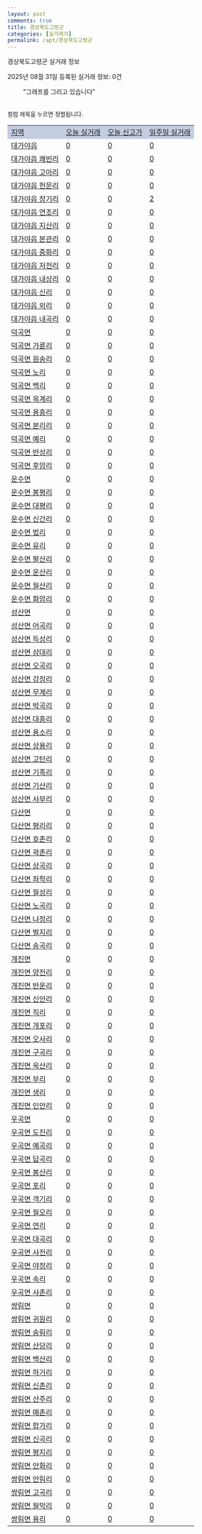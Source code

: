 ```yaml
---
layout: post
comments: true
title: 경상북도고령군
categories: [실거래가]
permalink: /apt/경상북도고령군
---
```


경상북도고령군 실거래 정보

2025년 08월 31일 등록된 실거래 정보: 0건

<!--<script async src="https://pagead2.googlesyndication.com/pagead/js/adsbygoogle.js?client=ca-pub-3485438051770037"
 crossorigin="anonymous"></script>-->

<script type="text/javascript">
  google.charts.load('current', {'packages':['corechart']});
  google.charts.setOnLoadCallback(drawChart);

  function drawChart() {
    var data = google.visualization.arrayToDataTable([['거래일', '매매', '전월세', '전매'], ['21-01', 1, 0, 0], ['21-02', 13, 5, 0], ['21-03', 0, 1, 0], ['21-04', 0, 1, 0], ['21-05', 0, 1, 0], ['21-06', 0, 1, 0], ['21-07', 0, 1, 1], ['21-08', 8, 0, 3], ['21-09', 18, 9, 3], ['21-10', 19, 4, 6], ['21-11', 12, 7, 4], ['21-12', 6, 15, 0], ['22-01', 11, 6, 2], ['22-02', 6, 1, 0], ['22-03', 6, 14, 0], ['22-04', 12, 3, 1], ['22-05', 13, 2, 0], ['22-06', 4, 2, 1], ['22-07', 10, 6, 4], ['22-08', 2, 1, 1], ['23-07', 6, 1, 5], ['23-08', 1, 1, 0], ['23-09', 1, 0, 0], ['23-10', 0, 2, 0], ['23-11', 9, 2, 3], ['23-12', 9, 9, 1], ['24-01', 1, 0, 0], ['24-02', 0, 0, 1], ['24-03', 0, 2, 0], ['24-04', 0, 1, 0], ['24-05', 0, 2, 0], ['24-06', 0, 1, 0], ['24-07', 0, 1, 0], ['24-08', 0, 2, 0], ['24-09', 4, 8, 0], ['24-10', 8, 0, 8], ['24-11', 9, 0, 9], ['24-12', 5, 5, 5], ['25-01', 6, 6, 6], ['25-02', 2, 2, 2], ['25-03', 6, 6, 6], ['25-04', 8, 8, 8], ['25-05', 8, 8, 8], ['25-06', 8, 8, 8], ['25-07', 5, 5, 5], ['25-08', 3, 3, 3]]);

    var options = {
      title: '최근 1년간 유형별 거래량 추이',
      legend: { position: 'bottom' }
    };

    setTimeout(function() {
        var chart = new google.visualization.LineChart(document.getElementById('columnchart_material'));
        chart.draw(data, (options));
        document.getElementById('loading').style.display = 'none';
        var dayLabel = (new Date()).getDay();
        if (dayLabel < 2) {
            sorttable.innerSortFunction.apply(document.getElementById('week'), []);
            sorttable.innerSortFunction.apply(document.getElementById('week'), []);        
        }
        else {
            sorttable.innerSortFunction.apply(document.getElementById('today'), []);
            sorttable.innerSortFunction.apply(document.getElementById('today'), []);
        }
    }, 200);

  }
</script>

<div id="loading" style="z-index:20; display: block; margin-left: 35px">"그래프를 그리고 있습니다"</div>
<div id="columnchart_material" style="width: 95%; margin-left: -35px; display: block"></div>
<!--<div style="width: 95%; margin-left: -35px; display: block">
      <script async src="https://pagead2.googlesyndication.com/pagead/js/adsbygoogle.js?client=ca-pub-3485438051770037"
          crossorigin="anonymous"></script>
      <ins class="adsbygoogle"
          style="display:block"
          data-ad-format="fluid"
          data-ad-layout-key="-fb+5w+4e-db+86"
          data-ad-client="ca-pub-3485438051770037"
          data-ad-slot="1827090281"></ins>
      <script>
          (adsbygoogle = window.adsbygoogle || []).push({});
      </script>
</div>-->
<br>

<font size='small' style='font-size: small;'>컬럼 제목을 누르면 정렬됩니다.</font>
<table class="sortable">
  <tr style='background-color: rgba(114, 132, 186,0.4);'>
    <td id="region"><a href="#">지역</a></td>
    <td id="today"><a href="#">오늘 실거래</a></td>
    <td id="today_new"><a href="#">오늘 신고가</a></td>
    <td id="week"><a href="#">일주일 실거래</a></td>
  </tr>

  
  <tr class="item">
    <td><a href="경상북도고령군대가야읍">대가야읍</a></td>
    <td><a href="경상북도고령군대가야읍">0</a></td>
    <td><a href="경상북도고령군대가야읍">0</a></td>
    <td><a href="경상북도고령군대가야읍">0</a></td>
  </tr>
    

  <tr class="item">
    <td><a href="경상북도고령군대가야읍쾌빈리">대가야읍 쾌빈리</a></td>
    <td><a href="경상북도고령군대가야읍쾌빈리">0</a></td>
    <td><a href="경상북도고령군대가야읍쾌빈리">0</a></td>
    <td><a href="경상북도고령군대가야읍쾌빈리">0</a></td>
  </tr>
    

  <tr class="item">
    <td><a href="경상북도고령군대가야읍고아리">대가야읍 고아리</a></td>
    <td><a href="경상북도고령군대가야읍고아리">0</a></td>
    <td><a href="경상북도고령군대가야읍고아리">0</a></td>
    <td><a href="경상북도고령군대가야읍고아리">0</a></td>
  </tr>
    

  <tr class="item">
    <td><a href="경상북도고령군대가야읍헌문리">대가야읍 헌문리</a></td>
    <td><a href="경상북도고령군대가야읍헌문리">0</a></td>
    <td><a href="경상북도고령군대가야읍헌문리">0</a></td>
    <td><a href="경상북도고령군대가야읍헌문리">0</a></td>
  </tr>
    

  <tr class="item">
    <td><a href="경상북도고령군대가야읍장기리">대가야읍 장기리</a></td>
    <td><a href="경상북도고령군대가야읍장기리">0</a></td>
    <td><a href="경상북도고령군대가야읍장기리">0</a></td>
    <td><a href="경상북도고령군대가야읍장기리">2</a></td>
  </tr>
    

  <tr class="item">
    <td><a href="경상북도고령군대가야읍연조리">대가야읍 연조리</a></td>
    <td><a href="경상북도고령군대가야읍연조리">0</a></td>
    <td><a href="경상북도고령군대가야읍연조리">0</a></td>
    <td><a href="경상북도고령군대가야읍연조리">0</a></td>
  </tr>
    

  <tr class="item">
    <td><a href="경상북도고령군대가야읍지산리">대가야읍 지산리</a></td>
    <td><a href="경상북도고령군대가야읍지산리">0</a></td>
    <td><a href="경상북도고령군대가야읍지산리">0</a></td>
    <td><a href="경상북도고령군대가야읍지산리">0</a></td>
  </tr>
    

  <tr class="item">
    <td><a href="경상북도고령군대가야읍본관리">대가야읍 본관리</a></td>
    <td><a href="경상북도고령군대가야읍본관리">0</a></td>
    <td><a href="경상북도고령군대가야읍본관리">0</a></td>
    <td><a href="경상북도고령군대가야읍본관리">0</a></td>
  </tr>
    

  <tr class="item">
    <td><a href="경상북도고령군대가야읍중화리">대가야읍 중화리</a></td>
    <td><a href="경상북도고령군대가야읍중화리">0</a></td>
    <td><a href="경상북도고령군대가야읍중화리">0</a></td>
    <td><a href="경상북도고령군대가야읍중화리">0</a></td>
  </tr>
    

  <tr class="item">
    <td><a href="경상북도고령군대가야읍저전리">대가야읍 저전리</a></td>
    <td><a href="경상북도고령군대가야읍저전리">0</a></td>
    <td><a href="경상북도고령군대가야읍저전리">0</a></td>
    <td><a href="경상북도고령군대가야읍저전리">0</a></td>
  </tr>
    

  <tr class="item">
    <td><a href="경상북도고령군대가야읍내상리">대가야읍 내상리</a></td>
    <td><a href="경상북도고령군대가야읍내상리">0</a></td>
    <td><a href="경상북도고령군대가야읍내상리">0</a></td>
    <td><a href="경상북도고령군대가야읍내상리">0</a></td>
  </tr>
    

  <tr class="item">
    <td><a href="경상북도고령군대가야읍신리">대가야읍 신리</a></td>
    <td><a href="경상북도고령군대가야읍신리">0</a></td>
    <td><a href="경상북도고령군대가야읍신리">0</a></td>
    <td><a href="경상북도고령군대가야읍신리">0</a></td>
  </tr>
    

  <tr class="item">
    <td><a href="경상북도고령군대가야읍외리">대가야읍 외리</a></td>
    <td><a href="경상북도고령군대가야읍외리">0</a></td>
    <td><a href="경상북도고령군대가야읍외리">0</a></td>
    <td><a href="경상북도고령군대가야읍외리">0</a></td>
  </tr>
    

  <tr class="item">
    <td><a href="경상북도고령군대가야읍내곡리">대가야읍 내곡리</a></td>
    <td><a href="경상북도고령군대가야읍내곡리">0</a></td>
    <td><a href="경상북도고령군대가야읍내곡리">0</a></td>
    <td><a href="경상북도고령군대가야읍내곡리">0</a></td>
  </tr>
    

  <tr class="item">
    <td><a href="경상북도고령군덕곡면">덕곡면</a></td>
    <td><a href="경상북도고령군덕곡면">0</a></td>
    <td><a href="경상북도고령군덕곡면">0</a></td>
    <td><a href="경상북도고령군덕곡면">0</a></td>
  </tr>
    

  <tr class="item">
    <td><a href="경상북도고령군덕곡면가륜리">덕곡면 가륜리</a></td>
    <td><a href="경상북도고령군덕곡면가륜리">0</a></td>
    <td><a href="경상북도고령군덕곡면가륜리">0</a></td>
    <td><a href="경상북도고령군덕곡면가륜리">0</a></td>
  </tr>
    

  <tr class="item">
    <td><a href="경상북도고령군덕곡면원송리">덕곡면 원송리</a></td>
    <td><a href="경상북도고령군덕곡면원송리">0</a></td>
    <td><a href="경상북도고령군덕곡면원송리">0</a></td>
    <td><a href="경상북도고령군덕곡면원송리">0</a></td>
  </tr>
    

  <tr class="item">
    <td><a href="경상북도고령군덕곡면노리">덕곡면 노리</a></td>
    <td><a href="경상북도고령군덕곡면노리">0</a></td>
    <td><a href="경상북도고령군덕곡면노리">0</a></td>
    <td><a href="경상북도고령군덕곡면노리">0</a></td>
  </tr>
    

  <tr class="item">
    <td><a href="경상북도고령군덕곡면백리">덕곡면 백리</a></td>
    <td><a href="경상북도고령군덕곡면백리">0</a></td>
    <td><a href="경상북도고령군덕곡면백리">0</a></td>
    <td><a href="경상북도고령군덕곡면백리">0</a></td>
  </tr>
    

  <tr class="item">
    <td><a href="경상북도고령군덕곡면옥계리">덕곡면 옥계리</a></td>
    <td><a href="경상북도고령군덕곡면옥계리">0</a></td>
    <td><a href="경상북도고령군덕곡면옥계리">0</a></td>
    <td><a href="경상북도고령군덕곡면옥계리">0</a></td>
  </tr>
    

  <tr class="item">
    <td><a href="경상북도고령군덕곡면용흥리">덕곡면 용흥리</a></td>
    <td><a href="경상북도고령군덕곡면용흥리">0</a></td>
    <td><a href="경상북도고령군덕곡면용흥리">0</a></td>
    <td><a href="경상북도고령군덕곡면용흥리">0</a></td>
  </tr>
    

  <tr class="item">
    <td><a href="경상북도고령군덕곡면본리리">덕곡면 본리리</a></td>
    <td><a href="경상북도고령군덕곡면본리리">0</a></td>
    <td><a href="경상북도고령군덕곡면본리리">0</a></td>
    <td><a href="경상북도고령군덕곡면본리리">0</a></td>
  </tr>
    

  <tr class="item">
    <td><a href="경상북도고령군덕곡면예리">덕곡면 예리</a></td>
    <td><a href="경상북도고령군덕곡면예리">0</a></td>
    <td><a href="경상북도고령군덕곡면예리">0</a></td>
    <td><a href="경상북도고령군덕곡면예리">0</a></td>
  </tr>
    

  <tr class="item">
    <td><a href="경상북도고령군덕곡면반성리">덕곡면 반성리</a></td>
    <td><a href="경상북도고령군덕곡면반성리">0</a></td>
    <td><a href="경상북도고령군덕곡면반성리">0</a></td>
    <td><a href="경상북도고령군덕곡면반성리">0</a></td>
  </tr>
    

  <tr class="item">
    <td><a href="경상북도고령군덕곡면후암리">덕곡면 후암리</a></td>
    <td><a href="경상북도고령군덕곡면후암리">0</a></td>
    <td><a href="경상북도고령군덕곡면후암리">0</a></td>
    <td><a href="경상북도고령군덕곡면후암리">0</a></td>
  </tr>
    

  <tr class="item">
    <td><a href="경상북도고령군운수면">운수면</a></td>
    <td><a href="경상북도고령군운수면">0</a></td>
    <td><a href="경상북도고령군운수면">0</a></td>
    <td><a href="경상북도고령군운수면">0</a></td>
  </tr>
    

  <tr class="item">
    <td><a href="경상북도고령군운수면봉평리">운수면 봉평리</a></td>
    <td><a href="경상북도고령군운수면봉평리">0</a></td>
    <td><a href="경상북도고령군운수면봉평리">0</a></td>
    <td><a href="경상북도고령군운수면봉평리">0</a></td>
  </tr>
    

  <tr class="item">
    <td><a href="경상북도고령군운수면대평리">운수면 대평리</a></td>
    <td><a href="경상북도고령군운수면대평리">0</a></td>
    <td><a href="경상북도고령군운수면대평리">0</a></td>
    <td><a href="경상북도고령군운수면대평리">0</a></td>
  </tr>
    

  <tr class="item">
    <td><a href="경상북도고령군운수면신간리">운수면 신간리</a></td>
    <td><a href="경상북도고령군운수면신간리">0</a></td>
    <td><a href="경상북도고령군운수면신간리">0</a></td>
    <td><a href="경상북도고령군운수면신간리">0</a></td>
  </tr>
    

  <tr class="item">
    <td><a href="경상북도고령군운수면법리">운수면 법리</a></td>
    <td><a href="경상북도고령군운수면법리">0</a></td>
    <td><a href="경상북도고령군운수면법리">0</a></td>
    <td><a href="경상북도고령군운수면법리">0</a></td>
  </tr>
    

  <tr class="item">
    <td><a href="경상북도고령군운수면유리">운수면 유리</a></td>
    <td><a href="경상북도고령군운수면유리">0</a></td>
    <td><a href="경상북도고령군운수면유리">0</a></td>
    <td><a href="경상북도고령군운수면유리">0</a></td>
  </tr>
    

  <tr class="item">
    <td><a href="경상북도고령군운수면팔산리">운수면 팔산리</a></td>
    <td><a href="경상북도고령군운수면팔산리">0</a></td>
    <td><a href="경상북도고령군운수면팔산리">0</a></td>
    <td><a href="경상북도고령군운수면팔산리">0</a></td>
  </tr>
    

  <tr class="item">
    <td><a href="경상북도고령군운수면운산리">운수면 운산리</a></td>
    <td><a href="경상북도고령군운수면운산리">0</a></td>
    <td><a href="경상북도고령군운수면운산리">0</a></td>
    <td><a href="경상북도고령군운수면운산리">0</a></td>
  </tr>
    

  <tr class="item">
    <td><a href="경상북도고령군운수면월산리">운수면 월산리</a></td>
    <td><a href="경상북도고령군운수면월산리">0</a></td>
    <td><a href="경상북도고령군운수면월산리">0</a></td>
    <td><a href="경상북도고령군운수면월산리">0</a></td>
  </tr>
    

  <tr class="item">
    <td><a href="경상북도고령군운수면화암리">운수면 화암리</a></td>
    <td><a href="경상북도고령군운수면화암리">0</a></td>
    <td><a href="경상북도고령군운수면화암리">0</a></td>
    <td><a href="경상북도고령군운수면화암리">0</a></td>
  </tr>
    

  <tr class="item">
    <td><a href="경상북도고령군성산면">성산면</a></td>
    <td><a href="경상북도고령군성산면">0</a></td>
    <td><a href="경상북도고령군성산면">0</a></td>
    <td><a href="경상북도고령군성산면">0</a></td>
  </tr>
    

  <tr class="item">
    <td><a href="경상북도고령군성산면어곡리">성산면 어곡리</a></td>
    <td><a href="경상북도고령군성산면어곡리">0</a></td>
    <td><a href="경상북도고령군성산면어곡리">0</a></td>
    <td><a href="경상북도고령군성산면어곡리">0</a></td>
  </tr>
    

  <tr class="item">
    <td><a href="경상북도고령군성산면득성리">성산면 득성리</a></td>
    <td><a href="경상북도고령군성산면득성리">0</a></td>
    <td><a href="경상북도고령군성산면득성리">0</a></td>
    <td><a href="경상북도고령군성산면득성리">0</a></td>
  </tr>
    

  <tr class="item">
    <td><a href="경상북도고령군성산면삼대리">성산면 삼대리</a></td>
    <td><a href="경상북도고령군성산면삼대리">0</a></td>
    <td><a href="경상북도고령군성산면삼대리">0</a></td>
    <td><a href="경상북도고령군성산면삼대리">0</a></td>
  </tr>
    

  <tr class="item">
    <td><a href="경상북도고령군성산면오곡리">성산면 오곡리</a></td>
    <td><a href="경상북도고령군성산면오곡리">0</a></td>
    <td><a href="경상북도고령군성산면오곡리">0</a></td>
    <td><a href="경상북도고령군성산면오곡리">0</a></td>
  </tr>
    

  <tr class="item">
    <td><a href="경상북도고령군성산면강정리">성산면 강정리</a></td>
    <td><a href="경상북도고령군성산면강정리">0</a></td>
    <td><a href="경상북도고령군성산면강정리">0</a></td>
    <td><a href="경상북도고령군성산면강정리">0</a></td>
  </tr>
    

  <tr class="item">
    <td><a href="경상북도고령군성산면무계리">성산면 무계리</a></td>
    <td><a href="경상북도고령군성산면무계리">0</a></td>
    <td><a href="경상북도고령군성산면무계리">0</a></td>
    <td><a href="경상북도고령군성산면무계리">0</a></td>
  </tr>
    

  <tr class="item">
    <td><a href="경상북도고령군성산면박곡리">성산면 박곡리</a></td>
    <td><a href="경상북도고령군성산면박곡리">0</a></td>
    <td><a href="경상북도고령군성산면박곡리">0</a></td>
    <td><a href="경상북도고령군성산면박곡리">0</a></td>
  </tr>
    

  <tr class="item">
    <td><a href="경상북도고령군성산면대흥리">성산면 대흥리</a></td>
    <td><a href="경상북도고령군성산면대흥리">0</a></td>
    <td><a href="경상북도고령군성산면대흥리">0</a></td>
    <td><a href="경상북도고령군성산면대흥리">0</a></td>
  </tr>
    

  <tr class="item">
    <td><a href="경상북도고령군성산면용소리">성산면 용소리</a></td>
    <td><a href="경상북도고령군성산면용소리">0</a></td>
    <td><a href="경상북도고령군성산면용소리">0</a></td>
    <td><a href="경상북도고령군성산면용소리">0</a></td>
  </tr>
    

  <tr class="item">
    <td><a href="경상북도고령군성산면상용리">성산면 상용리</a></td>
    <td><a href="경상북도고령군성산면상용리">0</a></td>
    <td><a href="경상북도고령군성산면상용리">0</a></td>
    <td><a href="경상북도고령군성산면상용리">0</a></td>
  </tr>
    

  <tr class="item">
    <td><a href="경상북도고령군성산면고탄리">성산면 고탄리</a></td>
    <td><a href="경상북도고령군성산면고탄리">0</a></td>
    <td><a href="경상북도고령군성산면고탄리">0</a></td>
    <td><a href="경상북도고령군성산면고탄리">0</a></td>
  </tr>
    

  <tr class="item">
    <td><a href="경상북도고령군성산면기족리">성산면 기족리</a></td>
    <td><a href="경상북도고령군성산면기족리">0</a></td>
    <td><a href="경상북도고령군성산면기족리">0</a></td>
    <td><a href="경상북도고령군성산면기족리">0</a></td>
  </tr>
    

  <tr class="item">
    <td><a href="경상북도고령군성산면기산리">성산면 기산리</a></td>
    <td><a href="경상북도고령군성산면기산리">0</a></td>
    <td><a href="경상북도고령군성산면기산리">0</a></td>
    <td><a href="경상북도고령군성산면기산리">0</a></td>
  </tr>
    

  <tr class="item">
    <td><a href="경상북도고령군성산면사부리">성산면 사부리</a></td>
    <td><a href="경상북도고령군성산면사부리">0</a></td>
    <td><a href="경상북도고령군성산면사부리">0</a></td>
    <td><a href="경상북도고령군성산면사부리">0</a></td>
  </tr>
    

  <tr class="item">
    <td><a href="경상북도고령군다산면">다산면</a></td>
    <td><a href="경상북도고령군다산면">0</a></td>
    <td><a href="경상북도고령군다산면">0</a></td>
    <td><a href="경상북도고령군다산면">0</a></td>
  </tr>
    

  <tr class="item">
    <td><a href="경상북도고령군다산면평리리">다산면 평리리</a></td>
    <td><a href="경상북도고령군다산면평리리">0</a></td>
    <td><a href="경상북도고령군다산면평리리">0</a></td>
    <td><a href="경상북도고령군다산면평리리">0</a></td>
  </tr>
    

  <tr class="item">
    <td><a href="경상북도고령군다산면호촌리">다산면 호촌리</a></td>
    <td><a href="경상북도고령군다산면호촌리">0</a></td>
    <td><a href="경상북도고령군다산면호촌리">0</a></td>
    <td><a href="경상북도고령군다산면호촌리">0</a></td>
  </tr>
    

  <tr class="item">
    <td><a href="경상북도고령군다산면곽촌리">다산면 곽촌리</a></td>
    <td><a href="경상북도고령군다산면곽촌리">0</a></td>
    <td><a href="경상북도고령군다산면곽촌리">0</a></td>
    <td><a href="경상북도고령군다산면곽촌리">0</a></td>
  </tr>
    

  <tr class="item">
    <td><a href="경상북도고령군다산면상곡리">다산면 상곡리</a></td>
    <td><a href="경상북도고령군다산면상곡리">0</a></td>
    <td><a href="경상북도고령군다산면상곡리">0</a></td>
    <td><a href="경상북도고령군다산면상곡리">0</a></td>
  </tr>
    

  <tr class="item">
    <td><a href="경상북도고령군다산면좌학리">다산면 좌학리</a></td>
    <td><a href="경상북도고령군다산면좌학리">0</a></td>
    <td><a href="경상북도고령군다산면좌학리">0</a></td>
    <td><a href="경상북도고령군다산면좌학리">0</a></td>
  </tr>
    

  <tr class="item">
    <td><a href="경상북도고령군다산면월성리">다산면 월성리</a></td>
    <td><a href="경상북도고령군다산면월성리">0</a></td>
    <td><a href="경상북도고령군다산면월성리">0</a></td>
    <td><a href="경상북도고령군다산면월성리">0</a></td>
  </tr>
    

  <tr class="item">
    <td><a href="경상북도고령군다산면노곡리">다산면 노곡리</a></td>
    <td><a href="경상북도고령군다산면노곡리">0</a></td>
    <td><a href="경상북도고령군다산면노곡리">0</a></td>
    <td><a href="경상북도고령군다산면노곡리">0</a></td>
  </tr>
    

  <tr class="item">
    <td><a href="경상북도고령군다산면나정리">다산면 나정리</a></td>
    <td><a href="경상북도고령군다산면나정리">0</a></td>
    <td><a href="경상북도고령군다산면나정리">0</a></td>
    <td><a href="경상북도고령군다산면나정리">0</a></td>
  </tr>
    

  <tr class="item">
    <td><a href="경상북도고령군다산면벌지리">다산면 벌지리</a></td>
    <td><a href="경상북도고령군다산면벌지리">0</a></td>
    <td><a href="경상북도고령군다산면벌지리">0</a></td>
    <td><a href="경상북도고령군다산면벌지리">0</a></td>
  </tr>
    

  <tr class="item">
    <td><a href="경상북도고령군다산면송곡리">다산면 송곡리</a></td>
    <td><a href="경상북도고령군다산면송곡리">0</a></td>
    <td><a href="경상북도고령군다산면송곡리">0</a></td>
    <td><a href="경상북도고령군다산면송곡리">0</a></td>
  </tr>
    

  <tr class="item">
    <td><a href="경상북도고령군개진면">개진면</a></td>
    <td><a href="경상북도고령군개진면">0</a></td>
    <td><a href="경상북도고령군개진면">0</a></td>
    <td><a href="경상북도고령군개진면">0</a></td>
  </tr>
    

  <tr class="item">
    <td><a href="경상북도고령군개진면양전리">개진면 양전리</a></td>
    <td><a href="경상북도고령군개진면양전리">0</a></td>
    <td><a href="경상북도고령군개진면양전리">0</a></td>
    <td><a href="경상북도고령군개진면양전리">0</a></td>
  </tr>
    

  <tr class="item">
    <td><a href="경상북도고령군개진면반운리">개진면 반운리</a></td>
    <td><a href="경상북도고령군개진면반운리">0</a></td>
    <td><a href="경상북도고령군개진면반운리">0</a></td>
    <td><a href="경상북도고령군개진면반운리">0</a></td>
  </tr>
    

  <tr class="item">
    <td><a href="경상북도고령군개진면신안리">개진면 신안리</a></td>
    <td><a href="경상북도고령군개진면신안리">0</a></td>
    <td><a href="경상북도고령군개진면신안리">0</a></td>
    <td><a href="경상북도고령군개진면신안리">0</a></td>
  </tr>
    

  <tr class="item">
    <td><a href="경상북도고령군개진면직리">개진면 직리</a></td>
    <td><a href="경상북도고령군개진면직리">0</a></td>
    <td><a href="경상북도고령군개진면직리">0</a></td>
    <td><a href="경상북도고령군개진면직리">0</a></td>
  </tr>
    

  <tr class="item">
    <td><a href="경상북도고령군개진면개포리">개진면 개포리</a></td>
    <td><a href="경상북도고령군개진면개포리">0</a></td>
    <td><a href="경상북도고령군개진면개포리">0</a></td>
    <td><a href="경상북도고령군개진면개포리">0</a></td>
  </tr>
    

  <tr class="item">
    <td><a href="경상북도고령군개진면오사리">개진면 오사리</a></td>
    <td><a href="경상북도고령군개진면오사리">0</a></td>
    <td><a href="경상북도고령군개진면오사리">0</a></td>
    <td><a href="경상북도고령군개진면오사리">0</a></td>
  </tr>
    

  <tr class="item">
    <td><a href="경상북도고령군개진면구곡리">개진면 구곡리</a></td>
    <td><a href="경상북도고령군개진면구곡리">0</a></td>
    <td><a href="경상북도고령군개진면구곡리">0</a></td>
    <td><a href="경상북도고령군개진면구곡리">0</a></td>
  </tr>
    

  <tr class="item">
    <td><a href="경상북도고령군개진면옥산리">개진면 옥산리</a></td>
    <td><a href="경상북도고령군개진면옥산리">0</a></td>
    <td><a href="경상북도고령군개진면옥산리">0</a></td>
    <td><a href="경상북도고령군개진면옥산리">0</a></td>
  </tr>
    

  <tr class="item">
    <td><a href="경상북도고령군개진면부리">개진면 부리</a></td>
    <td><a href="경상북도고령군개진면부리">0</a></td>
    <td><a href="경상북도고령군개진면부리">0</a></td>
    <td><a href="경상북도고령군개진면부리">0</a></td>
  </tr>
    

  <tr class="item">
    <td><a href="경상북도고령군개진면생리">개진면 생리</a></td>
    <td><a href="경상북도고령군개진면생리">0</a></td>
    <td><a href="경상북도고령군개진면생리">0</a></td>
    <td><a href="경상북도고령군개진면생리">0</a></td>
  </tr>
    

  <tr class="item">
    <td><a href="경상북도고령군개진면인안리">개진면 인안리</a></td>
    <td><a href="경상북도고령군개진면인안리">0</a></td>
    <td><a href="경상북도고령군개진면인안리">0</a></td>
    <td><a href="경상북도고령군개진면인안리">0</a></td>
  </tr>
    

  <tr class="item">
    <td><a href="경상북도고령군우곡면">우곡면</a></td>
    <td><a href="경상북도고령군우곡면">0</a></td>
    <td><a href="경상북도고령군우곡면">0</a></td>
    <td><a href="경상북도고령군우곡면">0</a></td>
  </tr>
    

  <tr class="item">
    <td><a href="경상북도고령군우곡면도진리">우곡면 도진리</a></td>
    <td><a href="경상북도고령군우곡면도진리">0</a></td>
    <td><a href="경상북도고령군우곡면도진리">0</a></td>
    <td><a href="경상북도고령군우곡면도진리">0</a></td>
  </tr>
    

  <tr class="item">
    <td><a href="경상북도고령군우곡면예곡리">우곡면 예곡리</a></td>
    <td><a href="경상북도고령군우곡면예곡리">0</a></td>
    <td><a href="경상북도고령군우곡면예곡리">0</a></td>
    <td><a href="경상북도고령군우곡면예곡리">0</a></td>
  </tr>
    

  <tr class="item">
    <td><a href="경상북도고령군우곡면답곡리">우곡면 답곡리</a></td>
    <td><a href="경상북도고령군우곡면답곡리">0</a></td>
    <td><a href="경상북도고령군우곡면답곡리">0</a></td>
    <td><a href="경상북도고령군우곡면답곡리">0</a></td>
  </tr>
    

  <tr class="item">
    <td><a href="경상북도고령군우곡면봉산리">우곡면 봉산리</a></td>
    <td><a href="경상북도고령군우곡면봉산리">0</a></td>
    <td><a href="경상북도고령군우곡면봉산리">0</a></td>
    <td><a href="경상북도고령군우곡면봉산리">0</a></td>
  </tr>
    

  <tr class="item">
    <td><a href="경상북도고령군우곡면포리">우곡면 포리</a></td>
    <td><a href="경상북도고령군우곡면포리">0</a></td>
    <td><a href="경상북도고령군우곡면포리">0</a></td>
    <td><a href="경상북도고령군우곡면포리">0</a></td>
  </tr>
    

  <tr class="item">
    <td><a href="경상북도고령군우곡면객기리">우곡면 객기리</a></td>
    <td><a href="경상북도고령군우곡면객기리">0</a></td>
    <td><a href="경상북도고령군우곡면객기리">0</a></td>
    <td><a href="경상북도고령군우곡면객기리">0</a></td>
  </tr>
    

  <tr class="item">
    <td><a href="경상북도고령군우곡면월오리">우곡면 월오리</a></td>
    <td><a href="경상북도고령군우곡면월오리">0</a></td>
    <td><a href="경상북도고령군우곡면월오리">0</a></td>
    <td><a href="경상북도고령군우곡면월오리">0</a></td>
  </tr>
    

  <tr class="item">
    <td><a href="경상북도고령군우곡면연리">우곡면 연리</a></td>
    <td><a href="경상북도고령군우곡면연리">0</a></td>
    <td><a href="경상북도고령군우곡면연리">0</a></td>
    <td><a href="경상북도고령군우곡면연리">0</a></td>
  </tr>
    

  <tr class="item">
    <td><a href="경상북도고령군우곡면대곡리">우곡면 대곡리</a></td>
    <td><a href="경상북도고령군우곡면대곡리">0</a></td>
    <td><a href="경상북도고령군우곡면대곡리">0</a></td>
    <td><a href="경상북도고령군우곡면대곡리">0</a></td>
  </tr>
    

  <tr class="item">
    <td><a href="경상북도고령군우곡면사전리">우곡면 사전리</a></td>
    <td><a href="경상북도고령군우곡면사전리">0</a></td>
    <td><a href="경상북도고령군우곡면사전리">0</a></td>
    <td><a href="경상북도고령군우곡면사전리">0</a></td>
  </tr>
    

  <tr class="item">
    <td><a href="경상북도고령군우곡면야정리">우곡면 야정리</a></td>
    <td><a href="경상북도고령군우곡면야정리">0</a></td>
    <td><a href="경상북도고령군우곡면야정리">0</a></td>
    <td><a href="경상북도고령군우곡면야정리">0</a></td>
  </tr>
    

  <tr class="item">
    <td><a href="경상북도고령군우곡면속리">우곡면 속리</a></td>
    <td><a href="경상북도고령군우곡면속리">0</a></td>
    <td><a href="경상북도고령군우곡면속리">0</a></td>
    <td><a href="경상북도고령군우곡면속리">0</a></td>
  </tr>
    

  <tr class="item">
    <td><a href="경상북도고령군우곡면사촌리">우곡면 사촌리</a></td>
    <td><a href="경상북도고령군우곡면사촌리">0</a></td>
    <td><a href="경상북도고령군우곡면사촌리">0</a></td>
    <td><a href="경상북도고령군우곡면사촌리">0</a></td>
  </tr>
    

  <tr class="item">
    <td><a href="경상북도고령군쌍림면">쌍림면</a></td>
    <td><a href="경상북도고령군쌍림면">0</a></td>
    <td><a href="경상북도고령군쌍림면">0</a></td>
    <td><a href="경상북도고령군쌍림면">0</a></td>
  </tr>
    

  <tr class="item">
    <td><a href="경상북도고령군쌍림면귀원리">쌍림면 귀원리</a></td>
    <td><a href="경상북도고령군쌍림면귀원리">0</a></td>
    <td><a href="경상북도고령군쌍림면귀원리">0</a></td>
    <td><a href="경상북도고령군쌍림면귀원리">0</a></td>
  </tr>
    

  <tr class="item">
    <td><a href="경상북도고령군쌍림면송림리">쌍림면 송림리</a></td>
    <td><a href="경상북도고령군쌍림면송림리">0</a></td>
    <td><a href="경상북도고령군쌍림면송림리">0</a></td>
    <td><a href="경상북도고령군쌍림면송림리">0</a></td>
  </tr>
    

  <tr class="item">
    <td><a href="경상북도고령군쌍림면산당리">쌍림면 산당리</a></td>
    <td><a href="경상북도고령군쌍림면산당리">0</a></td>
    <td><a href="경상북도고령군쌍림면산당리">0</a></td>
    <td><a href="경상북도고령군쌍림면산당리">0</a></td>
  </tr>
    

  <tr class="item">
    <td><a href="경상북도고령군쌍림면백산리">쌍림면 백산리</a></td>
    <td><a href="경상북도고령군쌍림면백산리">0</a></td>
    <td><a href="경상북도고령군쌍림면백산리">0</a></td>
    <td><a href="경상북도고령군쌍림면백산리">0</a></td>
  </tr>
    

  <tr class="item">
    <td><a href="경상북도고령군쌍림면하거리">쌍림면 하거리</a></td>
    <td><a href="경상북도고령군쌍림면하거리">0</a></td>
    <td><a href="경상북도고령군쌍림면하거리">0</a></td>
    <td><a href="경상북도고령군쌍림면하거리">0</a></td>
  </tr>
    

  <tr class="item">
    <td><a href="경상북도고령군쌍림면신촌리">쌍림면 신촌리</a></td>
    <td><a href="경상북도고령군쌍림면신촌리">0</a></td>
    <td><a href="경상북도고령군쌍림면신촌리">0</a></td>
    <td><a href="경상북도고령군쌍림면신촌리">0</a></td>
  </tr>
    

  <tr class="item">
    <td><a href="경상북도고령군쌍림면산주리">쌍림면 산주리</a></td>
    <td><a href="경상북도고령군쌍림면산주리">0</a></td>
    <td><a href="경상북도고령군쌍림면산주리">0</a></td>
    <td><a href="경상북도고령군쌍림면산주리">0</a></td>
  </tr>
    

  <tr class="item">
    <td><a href="경상북도고령군쌍림면매촌리">쌍림면 매촌리</a></td>
    <td><a href="경상북도고령군쌍림면매촌리">0</a></td>
    <td><a href="경상북도고령군쌍림면매촌리">0</a></td>
    <td><a href="경상북도고령군쌍림면매촌리">0</a></td>
  </tr>
    

  <tr class="item">
    <td><a href="경상북도고령군쌍림면합가리">쌍림면 합가리</a></td>
    <td><a href="경상북도고령군쌍림면합가리">0</a></td>
    <td><a href="경상북도고령군쌍림면합가리">0</a></td>
    <td><a href="경상북도고령군쌍림면합가리">0</a></td>
  </tr>
    

  <tr class="item">
    <td><a href="경상북도고령군쌍림면신곡리">쌍림면 신곡리</a></td>
    <td><a href="경상북도고령군쌍림면신곡리">0</a></td>
    <td><a href="경상북도고령군쌍림면신곡리">0</a></td>
    <td><a href="경상북도고령군쌍림면신곡리">0</a></td>
  </tr>
    

  <tr class="item">
    <td><a href="경상북도고령군쌍림면평지리">쌍림면 평지리</a></td>
    <td><a href="경상북도고령군쌍림면평지리">0</a></td>
    <td><a href="경상북도고령군쌍림면평지리">0</a></td>
    <td><a href="경상북도고령군쌍림면평지리">0</a></td>
  </tr>
    

  <tr class="item">
    <td><a href="경상북도고령군쌍림면안화리">쌍림면 안화리</a></td>
    <td><a href="경상북도고령군쌍림면안화리">0</a></td>
    <td><a href="경상북도고령군쌍림면안화리">0</a></td>
    <td><a href="경상북도고령군쌍림면안화리">0</a></td>
  </tr>
    

  <tr class="item">
    <td><a href="경상북도고령군쌍림면안림리">쌍림면 안림리</a></td>
    <td><a href="경상북도고령군쌍림면안림리">0</a></td>
    <td><a href="경상북도고령군쌍림면안림리">0</a></td>
    <td><a href="경상북도고령군쌍림면안림리">0</a></td>
  </tr>
    

  <tr class="item">
    <td><a href="경상북도고령군쌍림면고곡리">쌍림면 고곡리</a></td>
    <td><a href="경상북도고령군쌍림면고곡리">0</a></td>
    <td><a href="경상북도고령군쌍림면고곡리">0</a></td>
    <td><a href="경상북도고령군쌍림면고곡리">0</a></td>
  </tr>
    

  <tr class="item">
    <td><a href="경상북도고령군쌍림면월막리">쌍림면 월막리</a></td>
    <td><a href="경상북도고령군쌍림면월막리">0</a></td>
    <td><a href="경상북도고령군쌍림면월막리">0</a></td>
    <td><a href="경상북도고령군쌍림면월막리">0</a></td>
  </tr>
    

  <tr class="item">
    <td><a href="경상북도고령군쌍림면용리">쌍림면 용리</a></td>
    <td><a href="경상북도고령군쌍림면용리">0</a></td>
    <td><a href="경상북도고령군쌍림면용리">0</a></td>
    <td><a href="경상북도고령군쌍림면용리">0</a></td>
  </tr>
    


</table>


    
